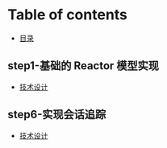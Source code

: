 # Table of contents

* [目录](README.md)

## step1-基础的 Reactor 模型实现 <a id="di-yi-zhang"></a>

* [技术设计](di-yi-zhang/untitled.md)

## step6-实现会话追踪 <a id="di-liu-zhang"></a>

* [技术设计](di-liu-zhang/shi-xian-hui-hua-zhui-zong.md)

